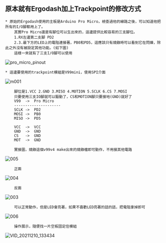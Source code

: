 ## 原本就有Ergodash加上Trackpoint的修改方式
    * 原始的Ergodash使用的主板是Arduino Pro Micro，檢查過他的線路之後，可以知道他把所有的I/O腳都用上了。
        其實Pro Micro還是有腳位可以生出來的，這邊提供比較容易的三支腳位。
        1.RX左邊第二支腳 PD2
        2.3.最下方的LED上的電阻連接著，PB0和PD5，這應該只有燒錄時可以看到它在閃爍，除此之外沒有被設定其他功能。(如下圖)
        這樣一來就有了三支I/O腳可以使用

![pro_micro_pinout](https://user-images.githubusercontent.com/95702400/145521171-3f43e472-40c0-441b-bc69-28e8c52dca2d.jpg)

    * 這邊要使用的trackpoint模組是V99mini，使用SPI介面

![m001](https://user-images.githubusercontent.com/95702400/145525083-018fad14-ac56-4157-9158-77e07f6daf5f.jpg)

        腳位是1.VCC 2.GND 3.MISO 4.MOTION 5.SCLK 6.CS 7.MOSI  
        只要使用三支IO腳就可以驅動了，CS和MOTION腳只要接地(GND)就好了
        V99  ->  Pro Micro
        ---------------------
        SCLK ->  PD2
        MOSI ->  PB0
        MISO ->  PD5
    
        VCC  ->  VCC
        GND  ->  GND
        CS   ->  GND
        MOT  ->  GND
        
        實接圖，燒錄這個v99v4 make出來的燒錄檔即可動作，不用接其他電路
![005](https://user-images.githubusercontent.com/95702400/145525436-7f2cb1ec-6787-40f4-8be3-d498e8532034.jpg)

        正面
![004](https://user-images.githubusercontent.com/95702400/145525451-fbbf9760-2b07-483e-a4f6-a4149ae7221d.jpg)

        反面
![003](https://user-images.githubusercontent.com/95702400/145525458-02c49372-c1b7-46ea-bcdc-a878d347b865.jpg)

        可以正常動作，但是LED會亮著，如果不喜歡LED亮著的話的話，把電阻拿掉即可
![006](https://user-images.githubusercontent.com/95702400/145525479-1b3d7ba5-532f-4b49-a56e-c0bbdbd9c977.jpg)

        操作展示，隨便找一片空板固定住模組
![VID_20211210_133434](https://user-images.githubusercontent.com/95702400/145525501-7602dffd-74da-4e96-95fe-c64486629635.gif)
